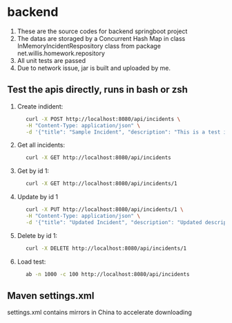 # backend
1. These are the source codes for backend springboot project
2. The datas are storaged by a Concurrent Hash Map in class InMemoryIncidentRespository class from package net.willis.homework.repository
3. All unit tests are passed
4. Due to network issue, jar is built and uploaded by me.

## Test the apis directly, runs in bash or zsh
1.	Create indident:
```bash
      curl -X POST http://localhost:8080/api/incidents \
      -H "Content-Type: application/json" \
      -d '{"title": "Sample Incident", "description": "This is a test incident", "status": "OPEN", "priority": "HIGH"}'
```
2.	Get all incidents:
```bash
      curl -X GET http://localhost:8080/api/incidents
```
3.	Get by id 1:
```bash
      curl -X GET http://localhost:8080/api/incidents/1
```
4.	Update by id 1
```bash
      curl -X PUT http://localhost:8080/api/incidents/1 \
      -H "Content-Type: application/json" \
      -d '{"title": "Updated Incident", "description": "Updated description", "status": "IN_PROGRESS", "priority": "MEDIUM"}'
```
5.	Delete by id 1:
```bash
      curl -X DELETE http://localhost:8080/api/incidents/1
```
6.  Load test:
```bash
      ab -n 1000 -c 100 http://localhost:8080/api/incidents
```

## Maven settings.xml
settings.xml contains mirrors in China to accelerate downloading
